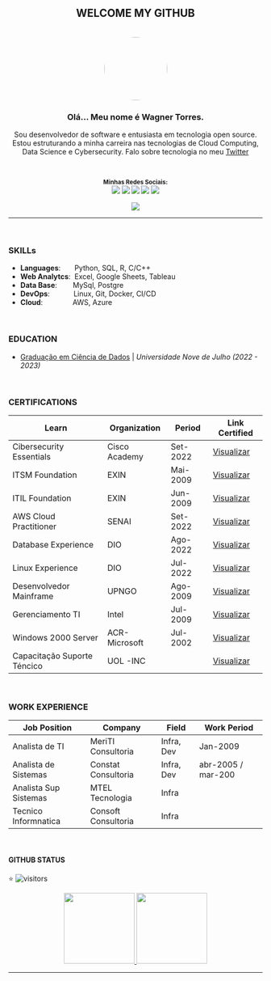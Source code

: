 <div align="center"> 

## WELCOME MY GITHUB

<br />

<img style="border-radius: 65%;" alt="" width="125" height="125" class="avatar avatar-user width-full border color-bg-default" src="https://avatars.githubusercontent.com/u/44095306?v=4">

<br />

### Olá... Meu nome é **Wagner Torres.**



Sou desenvolvedor de software e entusiasta em tecnologia open source. Estou estruturando a minha carreira nas tecnologias de Cloud Computing, Data Science e Cybersecurity. Falo sobre tecnologia no meu [Twitter](https://twitter.com/wagnertorresbr)


<br />

<sub> <strong>Minhas Redes Sociais: </strong> <br>
[<img src = "https://img.shields.io/badge/GitHub-100000?style=for-the-badge&logo=github&logoColor=white">](https://github.com/wstorres)
[<img src = "https://img.shields.io/badge/Facebook-1877F2?style=for-the-badge&logo=facebook&logoColor=white">](https://www.facebook.com/wagner.torres.sp/)
[<img src="https://img.shields.io/badge/linkedin-%230077B5.svg?&style=for-the-badge&logo=linkedin&logoColor=white" />](https://www.linkedin.com/in/wagnersiltor/)
[<img src = "https://img.shields.io/badge/Twitter-1DA1F2?style=for-the-badge&logo=twitter&logoColor=white">](https://twitter.com/wagner.siltor)
[<img src = "https://img.shields.io/badge/instagram-%23E4405F.svg?&style=for-the-badge&logo=instagram&logoColor=white">](https://www.instagram.com/wagner.torres.sp/)

[<img src = "https://img.shields.io/badge/web-%23E4405F.svg?&style=for-the-badge&logo=web&logoColor=white">](https://www.instagram.com/wagner.torres.sp/)

</sub>

</div>

---

<br />

### SKILLs

- **Languages**:&nbsp;&nbsp;&nbsp;&nbsp;&nbsp;&nbsp; Python, SQL, R, C/C++
- **Web Analytcs**:&nbsp;                 Excel, Google Sheets, Tableau
- **Data Base**:&nbsp;&nbsp;&nbsp;&nbsp;&nbsp;&nbsp;&nbsp; MySql, Postgre
- **DevOps**:&nbsp;&nbsp;&nbsp;&nbsp;&nbsp;&nbsp;&nbsp;&nbsp;&nbsp;&nbsp;&nbsp; Linux, Git, Docker, CI/CD
- **Cloud**:&nbsp;&nbsp;&nbsp;&nbsp;&nbsp;&nbsp;&nbsp;&nbsp;&nbsp;&nbsp;&nbsp;&nbsp;&nbsp;&nbsp; AWS, Azure


<br />

### EDUCATION

- [Graduação em Ciência de Dados](#) | *Universidade Nove de Julho (2022 - 2023)*


<br />

### CERTIFICATIONS 

| **Learn**                   | **Organization**    | **Period**  | **Link Certified**   |
| --------------------------- | ------------------- | ----------- | -------------------- |
| Cibersecurity Essentials    | Cisco Academy       | Set-2022    | [Visualizar](https://github.com/wstorres/certificados/cs-intro.png)      |
| ITSM Foundation             | EXIN                | Mai-2009    | [Visualizar](https://github.com/wstorres/certificados/ITSM-EXIN.png)      |
| ITIL Foundation             | EXIN                | Jun-2009    | [Visualizar](https://github.com/wstorres/certificados/ITILV3.png)      |
| AWS Cloud Practitioner      | SENAI               | Set-2022    | [Visualizar](#)      |
| Database Experience         | DIO                 | Ago-2022    | [Visualizar](#)      |
| Linux Experience            | DIO                 | Jul-2022    | [Visualizar](#)      |
| Desenvolvedor Mainframe     | UPNGO               | Ago-2009    | [Visualizar](https://github.com/wstorres/certificados/DESENV-MAINFRAME.png)
| Gerenciamento TI            | Intel               | Jul-2009    | [Visualizar](https://github.com/wstorres/certificados/GERENC-TI-INTEL.png)      |
| Windows 2000 Server         | ACR-Microsoft       | Jul-2002    | [Visualizar](https://github.com/wstorres/certificados/WIN200-SERVER-MICROSOFT.png)      |
| Capacitação Suporte Téncico | UOL -INC            |             | [Visualizar](https://github.com/wstorres/certificados/CAPACI-SUPORTE-UOL.png)      |


<br />

### WORK EXPERIENCE 

| **Job Position**       | **Company**                 | **Field**            | **Work Period**    |
| ---------------------- | --------------------------- | -------------------- | ------------------ |
| Analista de TI         | MeriTI Consultoria          | Infra, Dev           | Jan-2009           |  
| Analista de Sistemas   | Constat Consultoria         | Infra, Dev           | abr-2005 / mar-200 |
| Analista Sup Sistemas  | MTEL Tecnologia             | Infra                |                    |
| Tecnico Informnatica   | Consoft Consultoria         | Infra                |                    |

<br />

#### GITHUB STATUS 

⭐
![visitors](https://visitor-badge.glitch.me/badge?page_id=wstorres.wstorres) 

<div align="center"> 

  <a href="https://github.com/wstorres">

  <img height="140em" src="https://github-readme-stats.vercel.app/api?username=wstorres&show_icons=true&theme=dracula&include_all_commits=true&count_private=true"/>

  <img height="140em" src="https://github-readme-stats.vercel.app/api/top-langs/?username=wstorres&layout=compact&langs_count=7&theme=dracula"/>

</div>

---








